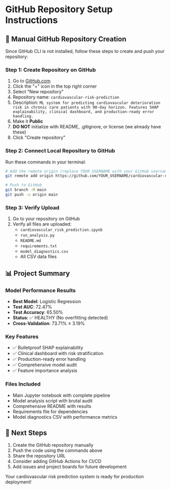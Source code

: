 # GitHub Repository Setup Instructions

## 🚀 Manual GitHub Repository Creation

Since GitHub CLI is not installed, follow these steps to create and push your repository:

### Step 1: Create Repository on GitHub
1. Go to [GitHub.com](https://github.com)
2. Click the "+" icon in the top right corner
3. Select "New repository"
4. Repository name: `cardiovascular-risk-prediction`
5. Description: `ML system for predicting cardiovascular deterioration risk in chronic care patients with 90-day horizon. Features SHAP explainability, clinical dashboard, and production-ready error handling.`
6. Make it **Public**
7. **DO NOT** initialize with README, .gitignore, or license (we already have these)
8. Click "Create repository"

### Step 2: Connect Local Repository to GitHub
Run these commands in your terminal:

```bash
# Add the remote origin (replace YOUR_USERNAME with your GitHub username)
git remote add origin https://github.com/YOUR_USERNAME/cardiovascular-risk-prediction.git

# Push to GitHub
git branch -M main
git push -u origin main
```

### Step 3: Verify Upload
1. Go to your repository on GitHub
2. Verify all files are uploaded:
   - `cardiovascular_risk_prediction.ipynb`
   - `run_analysis.py`
   - `README.md`
   - `requirements.txt`
   - `model_diagnostics.csv`
   - All CSV data files

## 📊 Project Summary

### Model Performance Results
- **Best Model**: Logistic Regression
- **Test AUC**: 72.47%
- **Test Accuracy**: 65.50%
- **Status**: ✅ HEALTHY (No overfitting detected)
- **Cross-Validation**: 73.71% ± 3.19%

### Key Features
- ✅ Bulletproof SHAP explainability
- ✅ Clinical dashboard with risk stratification
- ✅ Production-ready error handling
- ✅ Comprehensive model audit
- ✅ Feature importance analysis

### Files Included
- Main Jupyter notebook with complete pipeline
- Model analysis script with brutal audit
- Comprehensive README with results
- Requirements file for dependencies
- Model diagnostics CSV with performance metrics

## 🎯 Next Steps
1. Create the GitHub repository manually
2. Push the code using the commands above
3. Share the repository URL
4. Consider adding GitHub Actions for CI/CD
5. Add issues and project boards for future development

Your cardiovascular risk prediction system is ready for production deployment!
